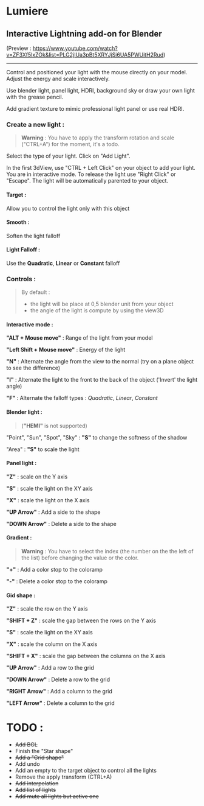 # Lumiere

## Interactive Lightning add-on for Blender 
(Preview : https://www.youtube.com/watch?v=ZF3Xf5lxZOk&list=PLG2jIUa3pBt5XRYJjSi6UA5PWUitH2Rud)
****
Control and positioned your light with the mouse directly on your model. Adjust the energy and scale interactively.

Use blender light, panel light, HDRI, background sky or draw your own light with the grease pencil. 

Add gradient texture to mimic professional light panel or use real HDRI.

### Create a new light :
> **Warning** : You have to apply the transform rotation and scale ("CTRL+A") for the moment, it's a todo.

Select the type of your light. Click on "Add Light". 

In the first 3dView, use "CTRL + Left Click" on your object to add your light. You are in interactive mode. To release the light use "Right Click" or "Escape". The light will be automatically parented to your object.

#### Target :
Allow you to control the light only with this object

#### Smooth :
Soften the light falloff

#### Light Falloff :
Use the **Quadratic**, **Linear** or **Constant** falloff

### Controls :
>By default :
> - the light will be place at 0,5 blender unit from your object
> - the angle of the light is compute by using the view3D

#### Interactive mode :

**"ALT + Mouse move"** : Range of the light from your model

**"Left Shift + Mouse move"** : Energy of the light

**"N"** : Alternate the angle from the view to the normal (try on a plane object to see the difference)

**"I"** : Alternate the light to the front to the back of the object ('Invert' the light angle)

**"F"** : Alternate the falloff types : *Quadratic*, *Linear*, *Constant*

#### Blender light : 
> (**"HEMI"** is not supported)

"Point", "Sun", "Spot", "Sky" : **"S"** to change the softness of the shadow 

"Area" : **"S"** to scale the light


#### Panel light :

**"Z"** : scale on the Y axis

**"S"** : scale the light on the XY axis

**"X"** : scale the light on the X axis

**"UP Arrow"** : Add a side to the shape

**"DOWN Arrow"** : Delete a side to the shape

#### Gradient :
> **Warning** : You have to select the index (the number on the the left of the list) before changing the value or the color.

**"+"** : Add a color stop to the coloramp

**"-"** : Delete a color stop to the coloramp

#### Gid shape :

**"Z"** : scale the row on the Y axis

**"SHIFT + Z"** : scale the gap between the rows on the Y axis

**"S"** : scale the light on the XY axis

**"X"** : scale the column on the X axis

**"SHIFT + X"** : scale the gap between the columns on the X axis

**"UP Arrow"** : Add a row to the grid

**"DOWN Arrow"** : Delete a row to the grid

**"RIGHT Arrow"** : Add a column to the grid

**"LEFT Arrow"** : Delete a column to the grid

TODO :
======
- ~~Add BGL~~ 
- Finish the "Star shape"
- ~~Add a "Grid shape"~~
- Add undo
- Add an empty to the target object to control all the lights
- Remove the apply transform (CTRL+A)
- ~~Add interpolation~~
- ~~Add list of lights~~
- ~~Add mute all lights but active one~~

